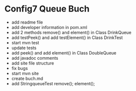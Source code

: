 # Config7 Queue Buch

- add readme file
- add developer information in pom.xml
- add 2 methods remove() and element() in Class DrinkQueue
- add testPeek() and add testElement() in Class DrinkTest
- start mvn test
- update tests
- add peek() and add element() in Class DoubleQueue
- add javadoc comments
- add site file structure
- fix bugs
- start mvn site
- create buch.md
- add StringqueueTest remove(); element();


